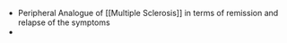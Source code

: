 - Peripheral Analogue of [[Multiple Sclerosis]] in terms of remission and relapse of the symptoms
- 